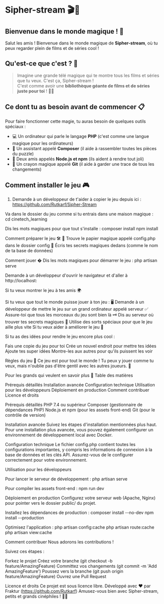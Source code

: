 # Sipher-stream 🎬🍿

## Bienvenue dans le monde magique ! 🌈

Salut les amis ! Bienvenue dans le monde magique de **Sipher-stream**, où tu peux regarder plein de films et de séries cool !

## Qu'est-ce que c'est ? 🤔

> Imagine une grande télé magique qui te montre tous les films et séries que tu veux. C'est ça, Sipher-stream !  
> C'est comme avoir une **bibliothèque géante de films et de séries juste pour toi** ! 🎥🍿

## Ce dont tu as besoin avant de commencer 📋

Pour faire fonctionner cette magie, tu auras besoin de quelques outils spéciaux :

- 💻 Un ordinateur qui parle le langage **PHP** (c'est comme une langue magique pour les ordinateurs)
- 🧩 Un assistant appelé **Composer** (il aide à rassembler toutes les pièces du puzzle)
- 🎨 Deux amis appelés **Node.js et npm** (ils aident à rendre tout joli)
- 📝 Un crayon magique appelé **Git** (il aide à garder une trace de tous les changements)

## Comment installer le jeu 🎮

1. Demande à un développeur de t'aider à copier le jeu depuis ici :
https://github.com/Rutkarf/Sipher-Stream

Va dans le dossier du jeu comme si tu entrais dans une maison magique :
cd cinetech_learning

Dis les mots magiques pour que tout s'installe :
composer install
npm install

Comment préparer le jeu 🛠️
📄 Trouve le papier magique appelé config.php dans le dossier config
🔐 Écris tes secrets magiques dedans (comme le nom de ta base de données)

Comment jouer �
Dis les mots magiques pour démarrer le jeu :
php artisan serve

Demande à un développeur d'ouvrir le navigateur et d'aller à 
http://localhost:

Si tu veux montrer le jeu à tes amis 🌍

Si tu veux que tout le monde puisse jouer à ton jeu :
🖥️ Demande à un développeur de mettre le jeu sur un grand ordinateur appelé serveur
✅ Assure-toi que tous les morceaux du jeu sont bien là
🗝️ Dis au serveur où trouver tes secrets magiques
🚀 Utilise des sorts spéciaux pour que le jeu aille plus vite
Si tu veux aider à améliorer le jeu 🙌

Si tu as des idées pour rendre le jeu encore plus cool :

Fais une copie du jeu pour toi
Crée un nouvel endroit pour mettre tes idées
Ajoute tes super idées
Montre-les aux autres pour qu'ils puissent les voir

Règles du jeu 📜
Ce jeu est pour tout le monde ! Tu peux y jouer comme tu veux, mais n'oublie pas d'être gentil avec les autres joueurs. 🤝

Pour les grands qui veulent en savoir plus 🧐
Table des matières

Prérequis détaillés
Installation avancée
Configuration technique
Utilisation pour les développeurs
Déploiement en production
Comment contribuer
Licence et droits

Prérequis détaillés
PHP 7.4 ou supérieur
Composer (gestionnaire de dépendances PHP)
Node.js et npm (pour les assets front-end)
Git (pour le contrôle de version)

Installation avancée
Suivez les étapes d'installation mentionnées plus haut. Pour une installation plus avancée, vous pouvez également configurer un environnement de développement local avec Docker.

Configuration technique
Le fichier config.php contient toutes les configurations importantes, y compris les informations de connexion à la base de données et les clés API. Assurez-vous de le configurer correctement pour votre environnement.

Utilisation pour les développeurs

Pour lancer le serveur de développement :
php artisan serve

Pour compiler les assets front-end :
npm run dev

Déploiement en production
Configurez votre serveur web (Apache, Nginx) pour pointer vers le dossier public/ du projet.

Installez les dépendances de production :
composer install --no-dev
npm install --production

Optimisez l'application :
php artisan config:cache
php artisan route:cache
php artisan view:cache

Comment contribuer
Nous adorons les contributions !

Suivez ces étapes :

Forkez le projet
Créez votre branche (git checkout -b feature/AmazingFeature)
Committez vos changements (git commit -m 'Add AmazingFeature')
Poussez vers la branche (git push origin feature/AmazingFeature)
Ouvrez une Pull Request

Licence et droits
Ce projet est sous licence libre.
Développé avec ❤️ par Fraktur (https://github.com/Rutkarf)
Amusez-vous bien avec Sipher-stream, petits et grands cinéphiles ! 🌟🎥
